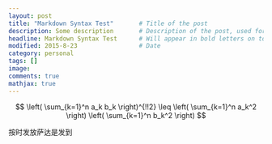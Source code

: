 ```yaml
---
layout: post
title: "Markdown Syntax Test"       # Title of the post
description: Some description       # Description of the post, used for Facebook Opengraph & Twitter
headline: Markdown Syntax Test      # Will appear in bold letters on top of the post
modified: 2015-8-23                 # Date
category: personal
tags: []
image: 
comments: true
mathjax: true
---
```



$$ \left( \sum_{k=1}^n a_k b_k \right)^{!!2} \leq \left( \sum_{k=1}^n a_k^2 \right) \left( \sum_{k=1}^n b_k^2 \right) $$

按时发放萨达是发到

